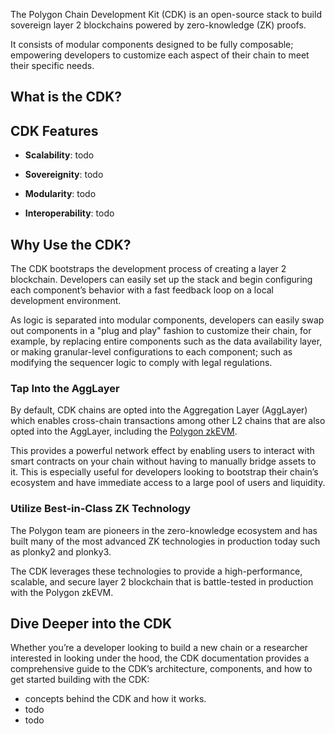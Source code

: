 The Polygon Chain Development Kit (CDK) is an open-source stack to build sovereign layer 2 blockchains powered by zero-knowledge (ZK) proofs.

It consists of modular components designed to be fully composable; empowering developers to customize each aspect of their chain to meet their specific needs.

## What is the CDK?

## CDK Features

- **Scalability**: todo

- **Sovereignity**: todo

- **Modularity**: todo

- **Interoperability**: todo

## Why Use the CDK?

The CDK bootstraps the development process of creating a layer 2 blockchain. Developers can easily set up the stack and begin configuring each component&rsquo;s behavior with a fast feedback loop on a local development environment.

As logic is separated into modular components, developers can easily swap out components in a "plug and play" fashion to customize their chain, for example, by replacing entire components such as the data availability layer, or making granular-level configurations to each component; such as modifying the sequencer logic to comply with legal regulations.

### Tap Into the AggLayer

By default, CDK chains are opted into the Aggregation Layer (AggLayer) which enables cross-chain transactions among other L2 chains that are also opted into the AggLayer, including the [Polygon zkEVM](https://docs.polygon.technology/zkEVM/).

This provides a powerful network effect by enabling users to interact with smart contracts on your chain without having to manually bridge assets to it. This is especially useful for developers looking to bootstrap their chain&rsquo;s ecosystem and have immediate access to a large pool of users and liquidity.

### Utilize Best-in-Class ZK Technology

The Polygon team are pioneers in the zero-knowledge ecosystem and has built many of the most advanced ZK technologies in production today such as plonky2 and plonky3.

The CDK leverages these technologies to provide a high-performance, scalable, and secure layer 2 blockchain that is battle-tested in production with the Polygon zkEVM.

## Dive Deeper into the CDK

Whether you&rsquo;re a developer looking to build a new chain or a researcher interested in looking under the hood, the CDK documentation provides a comprehensive guide to the CDK&rsquo;s architecture, components, and how to get started building with the CDK:

- concepts behind the CDK and how it works.
- todo
- todo
